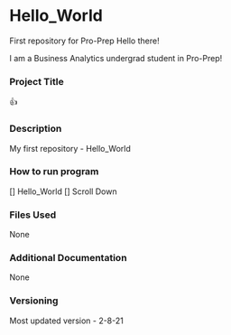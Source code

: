 # Hello_World
First repository for Pro-Prep
Hello there!

I am a Business Analytics undergrad student in Pro-Prep!

### **Project Title** 
:+1:
### **Description**
My first repository - Hello_World
### **How to run program**
 [] Hello_World
 [] Scroll Down
### **Files Used**
None
### **Additional Documentation**
None
### **Versioning**
Most updated version - 2-8-21
